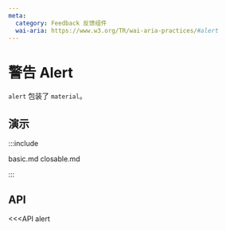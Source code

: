 ```yaml
---
meta:
  category: Feedback 反馈组件
  wai-aria: https://www.w3.org/TR/wai-aria-practices/#alert
---
```


# 警告 Alert

`alert` 包装了 `material`。

## 演示

:::include

basic.md closable.md

:::

## API

<<<API alert